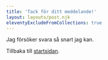 ```yaml
---
title: 'Tack för ditt meddelande!'
layout: layouts/post.njk
eleventyExcludeFromCollections: true
---
```


Jag försöker svara så snart jag kan.

Tillbaka till [startsidan](/).
